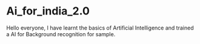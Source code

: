 # Ai_for_india_2.0
Hello everyone, I have learnt the basics of Artificial Intelligence and trained a AI for Background recognition for sample.
